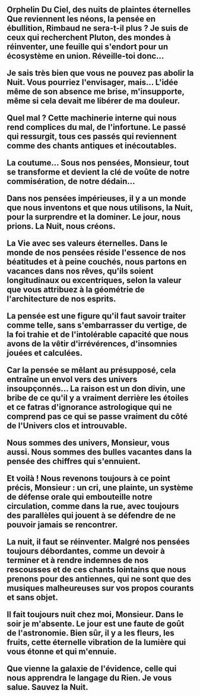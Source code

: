 <div class="container">
    <div class="poetry">
        <b>
        <h2>Orphelin Du Ciel, des nuits de plaintes éternelles <br/>
        Que reviennent les néons, la pensée en ébullition, Rimbaud ne sera-t-il plus ? Je suis de ceux qui recherchent Pluton, des mondes à réinventer, une feuille qui s'endort pour un écosystème en union. Réveille-toi donc...<Br/>
        <p>Je sais très bien que vous ne pouvez pas abolir la Nuit. Vous pourriez l'envisager, mais... L'idée même de son absence me brise, m'insupporte, même si cela devait me libérer de ma douleur.</p>
        <p><strong>Quel mal ?</strong> Cette machinerie interne qui nous rend complices du mal, de l'infortune. Le passé qui ressurgit, tous ces passés qui reviennent comme des chants antiques et inécoutables.</p>
        <p>La coutume... Sous nos pensées, Monsieur, tout se transforme et devient la clé de voûte de notre commisération, de notre dédain...</p>
        <p>Dans nos pensées impérieuses, il y a un monde que nous inventons et que nous utilisons, la Nuit, pour la surprendre et la dominer. Le jour, nous prions. La Nuit, nous créons.</p>
        <p>La Vie avec ses valeurs éternelles. Dans le monde de nos pensées réside l'essence de nos béatitudes et à peine couchés, nous partons en vacances dans nos rêves, qu'ils soient longitudinaux ou excentriques, selon la valeur que vous attribuez à la géométrie de l'architecture de nos esprits.</p>
        <p>La pensée est une figure qu'il faut savoir traiter comme telle, sans s'embarrasser du vertige, de la foi trahie et de l'intolérable capacité que nous avons de la vêtir d'irrévérences, d'insomnies jouées et calculées.</p>
        <p>Car la pensée se mêlant au présupposé, cela entraîne un envol vers des univers insoupçonnés... La raison est un don divin, une bribe de ce qu'il y a vraiment derrière les étoiles et ce fatras d'ignorance astrologique qui ne comprend pas ce qui se passe vraiment du côté de l'Univers clos et introuvable.</p>
        <p>Nous sommes des univers, Monsieur, vous aussi. Nous sommes des bulles vacantes dans la pensée des chiffres qui s'ennuient.</p>
        <p>Et voilà ! Nous revenons toujours à ce point précis, Monsieur : un cri, une plainte, un système de défense orale qui embouteille notre circulation, comme dans la rue, avec toujours des parallèles qui jouent à se défendre de ne pouvoir jamais se rencontrer.</p>
        <p>La nuit, il faut se réinventer. Malgré nos pensées toujours débordantes, comme un devoir à terminer et à rendre indemnes de nos rescousses et de ces chants lointains que nous prenons pour des antiennes, qui ne sont que des musiques malheureuses sur vos propos courants et sans objet.</p>
        <p>Il fait toujours nuit chez moi, Monsieur. Dans le soir je m'absente. Le jour est une faute de goût de l'astronomie. Bien sûr, il y a les fleurs, les fruits, cette éternelle vibration de la lumière qui vous étonne et qui m'ennuie.</p>
        <p>Que vienne la galaxie de l'évidence, celle qui nous apprendra le langage du Rien. Je vous salue. Sauvez la Nuit.</p>
        </b>
    </div>
</div>




